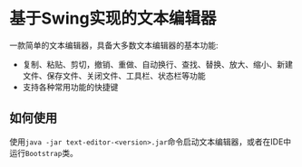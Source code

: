 # 基于Swing实现的文本编辑器

一款简单的文本编辑器，具备大多数文本编辑器的基本功能:

- 复制、粘贴、剪切，撤销、重做、自动换行、查找、替换、放大、缩小、新建文件、保存文件、关闭文件、工具栏、状态栏等功能
- 支持各种常用功能的快捷键

## 如何使用

使用`java -jar text-editor-<version>.jar`命令启动文本编辑器，或者在IDE中运行`Bootstrap`类。